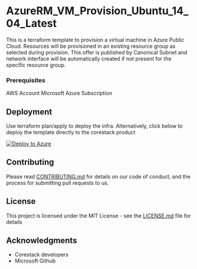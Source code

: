 
# AzureRM_VM_Provision_Ubuntu_14_04_Latest

This is a terraform template to provision a virtual machine in Azure Public Cloud. Resources will be provisioned in an existing resource group as selected during provision. This offer is published by Canonical Subnet and network interface will be automatically created if not present for the specific resource group.

### Prerequisites

AWS Account 
Microsoft Azure Subscription

## Deployment

Use terraform plan/apply to deploy the infra. Alternatively, click below to deploy the template directly to the corestack product 

[![Deploy to Azure](https://docs.corestack.io/wp-content/uploads/2019/09/deploy-to-corestack.svg)](http://qa.corestack.io/heatstack/templates?repositories=github&external_redirect=true&name=AzureRM_VM_Provision_Ubuntu_14_04_Latest&url=https://raw.githubusercontent.com/corestacklabs/Templates/master/terraform/AzureRM_VM_Provision_Ubuntu_14_04_Latest/AzureRM_VM_Provision_Ubuntu_14_04_Latest.tf&engine=terraform&type[0]=Cloud&classification[0]=Provisioning&services[0]=AWS&services[1]=Azure&scope=tenant#/mytemplates)

## Contributing

Please read [CONTRIBUTING.md](https://gist.github.com/karthick-kk/30e4fd3f279492b4f040d5cd569d21d0) for details on our code of conduct, and the process for submitting pull requests to us.

## License

This project is licensed under the MIT License - see the [LICENSE.md](LICENSE.md) file for details

## Acknowledgments

* Corestack developers
* Microsoft Github

